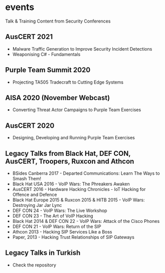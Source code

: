 # events
 Talk & Training Content from Security Conferences


## AusCERT 2021
* Malware Traffic Generation to Improve Security Incident Detections
* Weaponising C# - Fundamentals

## Purple Team Summit 2020
* Projecting TA505 Tradecraft to Cutting Edge Systems

## AISA 2020 (November Webcast)
* Converting Threat Actor Campaigns to Purple Team Exercises 

## AusCERT 2020
* Designing, Developing and Running Purple Team Exercises

## Legacy Talks from Black Hat, DEF CON, AusCERT, Troopers, Ruxcon and Athcon
* BSides Canberra 2017 - Departed Communications: Learn The Ways to Smash Them!
* Black Hat USA 2016 - VoIP Wars: The Phreakers Awaken
* AusCERT 2016 - Hardware Hacking Chronicles - IoT Hacking for Offence and Defence
* Black Hat Europe 2015 & Ruxcon 2015 & HITB 2015 - VoIP Wars: Destroying Jar Jar Lync
* DEF CON 24 - VoIP Wars: The Live Workshop
* DEF CON 23 - The Art of VoIP Hacking
* Black Hat 2014 & DEF CON 22 - VoIP Wars: Attack of the Cisco Phones
* DEF CON 21 - VoIP Wars: Return of the SIP
* Athcon 2013 - Hacking SIP Services Like a Boss
* Paper, 2013 - Hacking Trust Relationships of SIP Gateways

## Legacy Talks in Turkish
* Check the repository
